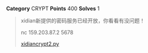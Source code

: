**Category** CRYPT
**Points** 400
**Solves** 1

> xidian新提供的密码服务已经开放，你看看有没问题！
>
> nc 159.203.87.2 5678
>
> [xidiancrypt2.py](./xidiancrypt2.py)
